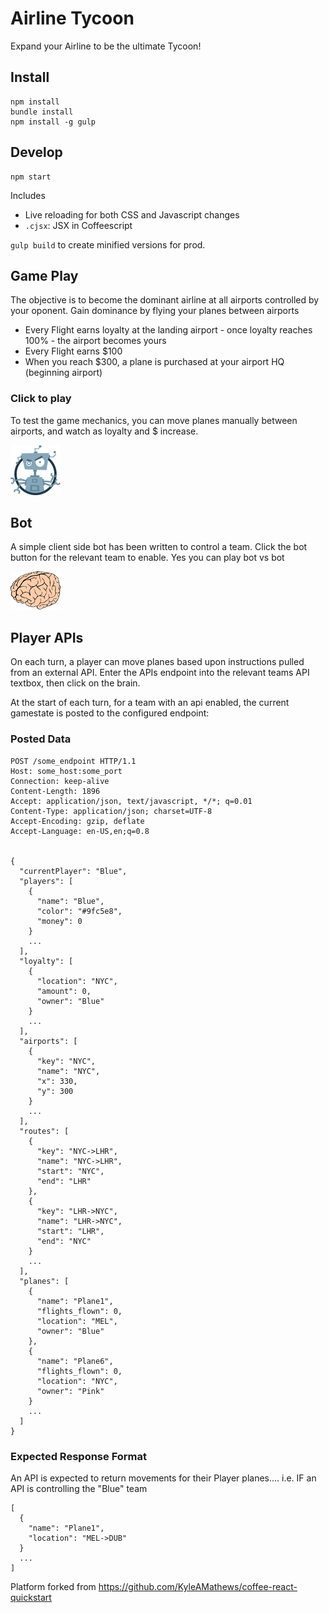 Airline Tycoon
=======================

Expand your Airline to be the ultimate Tycoon!

## Install

```
npm install
bundle install
npm install -g gulp
```

## Develop

```
npm start
```

Includes
- Live reloading for both CSS and Javascript changes
- `.cjsx`: JSX in Coffeescript

`gulp build` to create minified versions for prod.



## Game Play

The objective is to become the dominant airline at all airports controlled by your oponent. Gain dominance by flying your planes between airports

* Every Flight earns loyalty at the landing airport - once loyalty reaches 100% - the airport becomes yours
* Every Flight earns $100
* When you reach $300, a plane is purchased at your airport HQ (beginning airport)

### Click to play
To test the game mechanics, you can move planes manually between airports, and watch as loyalty and $ increase.

![LocoBot](/public/images/loco-bot.png)
## Bot
A simple client side bot has been written to control a team. Click the bot button for the relevant team to enable. Yes you can play bot vs bot


![LocoBot](/public/images/brain.png)
## Player APIs
On each turn, a player can move planes based upon instructions pulled from an external API. Enter the APIs endpoint into the relevant teams API textbox, then click on the brain.

At the start of each turn, for a team with an api enabled, the current gamestate is posted to the configured endpoint:

### Posted Data

```
POST /some_endpoint HTTP/1.1
Host: some_host:some_port
Connection: keep-alive
Content-Length: 1896
Accept: application/json, text/javascript, */*; q=0.01
Content-Type: application/json; charset=UTF-8
Accept-Encoding: gzip, deflate
Accept-Language: en-US,en;q=0.8


{
  "currentPlayer": "Blue",
  "players": [
    {
      "name": "Blue",
      "color": "#9fc5e8",
      "money": 0
    }
    ...
  ],
  "loyalty": [
    {
      "location": "NYC",
      "amount": 0,
      "owner": "Blue"
    }
    ...
  ],
  "airports": [
    {
      "key": "NYC",
      "name": "NYC",
      "x": 330,
      "y": 300
    }
    ...
  ],
  "routes": [
    {
      "key": "NYC->LHR",
      "name": "NYC->LHR",
      "start": "NYC",
      "end": "LHR"
    },
    {
      "key": "LHR->NYC",
      "name": "LHR->NYC",
      "start": "LHR",
      "end": "NYC"
    }
    ...
  ],
  "planes": [
    {
      "name": "Plane1",
      "flights_flown": 0,
      "location": "MEL",
      "owner": "Blue"
    },
    {
      "name": "Plane6",
      "flights_flown": 0,
      "location": "NYC",
      "owner": "Pink"
    }
    ...
  ]
}
```


### Expected Response Format

An API is expected to return movements for their Player planes.... i.e. IF an API
is controlling the "Blue" team

```
[
  {
    "name": "Plane1",
    "location": "MEL->DUB"
  }
  ...
]
```


Platform forked from https://github.com/KyleAMathews/coffee-react-quickstart
